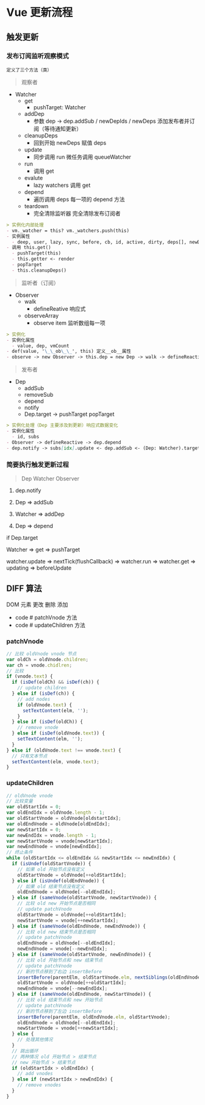# Vue 更新流程

## 触发更新

### 发布订阅监听观察模式

`定义了三个方法（类）`

> 观察者
- Watcher
  - get
    - pushTarget: Watcher
  - addDep
    - 参数 dep -> dep.addSub / newDepIds / newDeps 添加发布者并订阅（等待通知更新）
  - cleanupDeps
    - 回到开始 newDeps 赋值 deps
  - update
    - 同步调用 run 微任务调用 queueWatcher
  - run
    - 调用 get
  - evalute
    - lazy watchers 调用 get
  - depend
    - 遍历调用 deps 每一项的 depend 方法
  - teardown
    - 完全清除监听器 完全清除发布订阅者

```md
> 实例化内部处理
- vm._watcher = this? vm._watchers.push(this)
- 实例属性
  - deep, user, lazy, sync, before, cb, id, active, dirty, deps[], newDeps[Set], newDepIds[Set], expression, getter, value
- 调用 this.get()
  - pushTarget(this)
  - this.getter <- render
  - popTarget
  - this.cleanupDeps()
```

> 监听者（订阅）
- Observer
  - walk
    - defineReative 响应式
  - observeArray
    - observe item 监听数组每一项

```md
> 实例化
- 实例化属性
  - value, dep, vmCount
- def(value, '\_\_ob\_\_', this) 定义__ob__属性
- observe -> new Observer -> this.dep = new Dep -> walk -> defineReactive -> new Dep -> dep.depend
```

> 发布者
- Dep
  - addSub
  - removeSub
  - depend
  - notify
  - Dep.target -> pushTarget popTarget

```md
> 实例化处理（Dep 主要涉及到更新）响应式数据变化
- 实例化属性
  - id, subs
- Observer -> defineReactive -> dep.depend
- dep.notify -> subs[idx].update <- dep.addSub <- (Dep: Watcher).target.addDep(this: Dep)
```

### 简要执行触发更新过程

> Dep
> Watcher
> Observer

1. dep.notify

2. Dep => addSub

3. Watcher => addDep

4. Dep => depend

if Dep.target

Watcher => get => pushTarget

watcher.update => nextTick(flushCallback) => watcher.run => watcher.get => updating => beforeUpdate

## DIFF 算法

DOM 元素 更改 删除 添加

- code # patchVnode 方法
- code # updateChildren 方法

### patchVnode

```js
// 比较 oldVnode vnode 节点
var oldCh = oldVnode.children;
var ch = vnode.chidlren;
// 比较
if (vnode.text) {
  if (isDef(oldCh) && isDef(ch)) {
    // update children
  } else if (isDef(ch)) {
    // add nodes
    if (oldVnode.text) {
      setTextContent(elm, '');
    }
  } else if (isDef(oldCh)) {
    // remove vnode
  } else if (isDef(oldVnode.text)) {
    setTextContent(elm, '');
  }
} else if (oldVnode.text !== vnode.text) {
  // 只有文本节点
  setTextContent(elm, vnode.text);
}
```

### updateChildren

```js
// oldVnode vnode
// 比较变量
var oldStartIdx = 0;
var oldEndIdx = oldVnode.length - 1;
var oldStartVnode = oldVnode[oldstartIdx];
var oldEndVnode = oldVnode[oldEndIdx];
var newStartIdx = 0;
var newEndIdx = vnode.length - 1;
var newStartVnode = vnode[newStartIdx];
var newEndVnode = vnode[newEndIdx];
// 终止条件
while (oldStartIdx <= oldEndIdx && newStartIdx <= newEndIdx) {
  if (isUndef(oldStartVnode)) {
    // 如果 old 开始节点没有定义
    oldStartVnode = oldVnode[++oldStartIdx];
  } else if (isUndef(oldEndVnode)) {
    // 如果 old 结束节点没有定义
    oldEndVnode = oldVnode[--oldEndIdx];
  } else if (sameVnode(oldStartVnode, newStartVnode)) {
    // 比较 old new 开始节点是否相同
    // update patchVnode
    oldStartVnode = oldVnode[++oldStartIdx];
    newStartVnode = vnode[++newStartIdx];
  } else if (sameVnode(oldEndVnode, newEndVnode)) {
    // 比较 old new 结束节点是否相同
    // update patchVnode
    oldEndVnode = oldVnode[--oldEndIdx];
    newEndVnode = vnode[--newEndIdx];
  } else if (sameVnode(oldStartVnode, newEndVnode)) {
    // 比较 old 开始节点和 new 结束节点
    // update patchVnode
    // 新的节点移到了右边 insertBefore
    insertBefore(parentElm, oldStartVnode.elm, nextSiblings(oldEndVnode.elm));
    oldStartVnode = oldVnode[++oldStartIdx];
    newEndVnode = vnode[--newEndIdx];
  } else if (sameVnode(oldEndVnode, newStartVnode)) {
    // 比较 old 结束节点和 new 开始节点
    // update patchVnode
    // 新的节点移到了左边 insertBefore
    insertBefore(parentElm, oldEndVnode.elm, oldStartVnode);
    oldEndVnode = oldVnode[--oldEndIdx];
    newStartVnode = vnode[++newStartIdx];
  } else {
    // 处理其他情况
  }
  // 跳出循环
  // 两种情况 old 开始节点 > 结束节点
  // new 开始节点 > 结束节点
  if (oldStartIdx > oldEndIdx) {
    // add vnodes
  } else if (newStartIdx > newEndIdx) {
    // remove vnodes
  }
}
```
